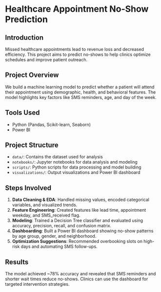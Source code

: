 # Healthcare Appointment No-Show Prediction

## Introduction
Missed healthcare appointments lead to revenue loss and decreased efficiency. This project aims to predict no-shows to help clinics optimize schedules and improve patient outreach.

## Project Overview
We build a machine learning model to predict whether a patient will attend their appointment using demographic, health, and behavioral features. The model highlights key factors like SMS reminders, age, and day of the week.

## Tools Used
- Python (Pandas, Scikit-learn, Seaborn)
- Power BI

## Project Structure
- `data/`: Contains the dataset used for analysis
- `notebooks/`: Jupyter notebooks for data analysis and modeling
- `scripts/`: Python scripts for data processing and model building
- `visualizations/`: Output visualizations and Power BI dashboard

## Steps Involved
1. **Data Cleaning & EDA**: Handled missing values, encoded categorical variables, and visualized trends.
2. **Feature Engineering**: Created features like lead time, appointment weekday, and SMS_received flag.
3. **Modeling**: Trained a Decision Tree classifier and evaluated using accuracy, precision, recall, and confusion matrix.
4. **Dashboarding**: Built a Power BI dashboard showing no-show patterns by age group, gender, and neighborhood.
5. **Optimization Suggestions**: Recommended overbooking slots on high-risk days and automating SMS follow-ups.

## Results
The model achieved ~78% accuracy and revealed that SMS reminders and shorter wait times reduce no-shows. Clinics can use the dashboard for targeted intervention strategies.